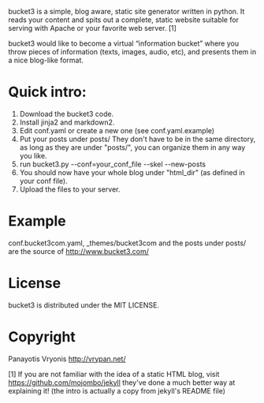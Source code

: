 bucket3 is a simple, blog aware, static site generator written in python. It reads your content and spits out a complete, static website suitable for serving with Apache or your favorite web server. [1]

bucket3 would like to become a virtual “information bucket” where you throw 
pieces of information (texts, images, audio, etc), and presents them in a nice 
blog-like format.

# Quick intro:

1.  Download the bucket3 code.
2.  Install jinja2 and markdown2.
3.  Edit conf.yaml or create a new one (see conf.yaml.example)
3.  Put your posts under posts/ They don't have to be in the same directory, as long as they are under "posts/", you can organize them in any way you like.
4.  run bucket3.py --conf=your\_conf\_file --skel --new-posts
5.  You should now have your whole blog under "html_dir" (as defined in your conf file).
6.  Upload the files to your server.

# Example
conf.bucket3com.yaml, \_themes/bucket3com and the posts under posts/ are the source of http://www.bucket3.com/ 

# License

bucket3 is distributed under the MIT LICENSE.

# Copyright

Panayotis Vryonis 
http://vrypan.net/

[1] If you are not familiar with the idea of a static HTML blog, visit https://github.com/mojombo/jekyll they've done a much better way at explaining it! (the intro is actually a copy from jekyll's README file)
